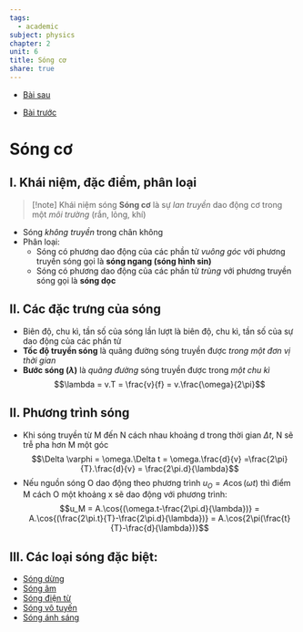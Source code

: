 ```yaml
---
tags:
  - academic
subject: physics
chapter: 2
unit: 6
title: Sóng cơ
share: true
---
```




- [Bài sau](./VL1207%20-%20Giao%20thoa%20s%C3%B3ng.md)


- [Bài trước](./VL1205%20-%20T%E1%BB%95ng%20h%E1%BB%A3p%20dao%20%C4%91%E1%BB%99ng.md)


# Sóng cơ
## I. Khái niệm, đặc điểm, phân loại
>[!note] Khái niệm sóng
**Sóng cơ** là sự _lan truyền_ dao động cơ trong một _môi trường_ (rắn, lỏng, khí)

- Sóng _không truyền_ trong chân không
- Phân loại:
	- Sóng có phương dao động của các phần tử _vuông góc_ với phương truyền sóng gọi là **sóng ngang (sóng hình sin)**
	- Sóng có phương dao động của các phần tử _trùng_ với phương truyền sóng gọi là **sóng dọc**

## II. Các đặc trưng của sóng
- Biên độ, chu kì, tần số của sóng lần lượt là biên độ, chu kì, tần số của  sự dao động của các phần tử
- **Tốc độ truyền sóng** là quãng đường sóng truyền được _trong một đơn vị thời gian_
- **Bước sóng ($\lambda$)** là _quãng đường_ sóng truyền được trong _một chu kì_
$$\lambda = v.T = \frac{v}{f} = v.\frac{\omega}{2\pi}$$

## II. Phương trình sóng
- Khi sóng truyền từ M đến N cách nhau khoảng d trong thời gian $\Delta t$, N sẽ trễ pha hơn M một góc 
$$\Delta \varphi = \omega.\Delta t = \omega.\frac{d}{v} =\frac{2\pi}{T}.\frac{d}{v} = \frac{2\pi.d}{\lambda}$$
- Nếu nguồn sóng O dao động theo phương trình $u_O = A\cos{(\omega t)}$ thì điểm M cách O một khoảng x sẽ dao động với phương trình:
$$u_M = A.\cos{(\omega.t-\frac{2\pi.d}{\lambda})} = A.\cos{(\frac{2\pi.t}{T}-\frac{2\pi.d}{\lambda})} = A.\cos{2\pi(\frac{t}{T}-\frac{d}{\lambda})}$$

## III. Các loại sóng đặc biệt:
- [Sóng dừng](./VL1208%20-%20S%C3%B3ng%20d%E1%BB%ABng.md)
- [Sóng âm](./VL1209%20-%20S%C3%B3ng%20%C3%A2m.md)
- [Sóng điện từ](./VL1217%20-%20S%C3%B3ng%20%C4%91i%E1%BB%87n%20t%E1%BB%AB.md)
- [Sóng vô tuyến](100_Knowledge/101_Academic/101_12_Grade12/101_12_02_vat_li/VL1217%20-%20S%C3%B3ng%20v%C3%B4%20tuy%E1%BA%BFn.md)
- [Sóng ánh sáng](./VL1218%20-%20S%C3%B3ng%20%C3%A1nh%20s%C3%A1ng.md)